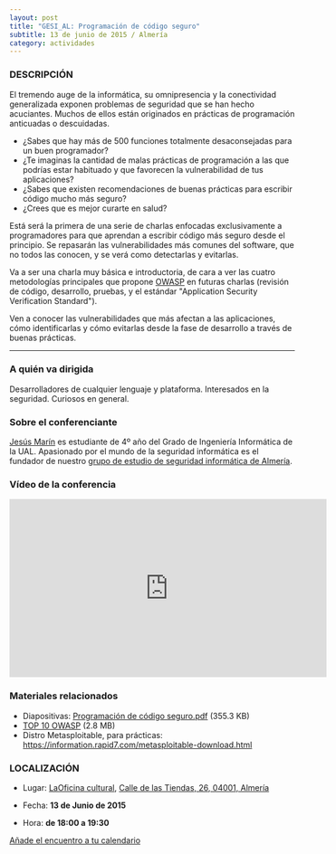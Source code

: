 ```yaml
---
layout: post
title: "GESI_AL: Programación de código seguro"
subtitle: 13 de junio de 2015 / Almería
category: actividades
---
```


### DESCRIPCIÓN

El tremendo auge de la informática, su omnipresencia y la conectividad generalizada exponen problemas de seguridad que se han hecho acuciantes. Muchos de ellos están originados en prácticas de programación anticuadas o descuidadas.

 - ¿Sabes que hay más de 500 funciones totalmente desaconsejadas para un buen programador? 
 - ¿Te imaginas la cantidad de malas prácticas de programación a las que podrías estar habituado y que favorecen la vulnerabilidad de tus aplicaciones?
 - ¿Sabes que existen recomendaciones de buenas prácticas para escribir código mucho más seguro?
 - ¿Crees que es mejor curarte en salud?

Está será la primera de una serie de charlas enfocadas exclusivamente a programadores para que aprendan a escribir código más seguro desde el principio. Se repasarán las vulnerabilidades más comunes del software, que no todos las conocen, y se verá como detectarlas y evitarlas. 

Va a ser una charla muy básica e introductoria, de cara a ver las cuatro metodologías principales que propone [OWASP](https://owasp.org) en futuras charlas (revisión de código, desarrollo, pruebas, y el estándar "Application Security Verification Standard").

Ven a conocer las vulnerabilidades que más afectan a las aplicaciones, cómo identificarlas y cómo evitarlas desde la fase de desarrollo a través de buenas prácticas. 

---


### A quién va dirigida

Desarrolladores de cualquier lenguaje y plataforma. Interesados en la seguridad. Curiosos en general.

### Sobre el conferenciante

[Jesús Marín](https://twitter.com/_jesusmg) es estudiante de 4º año del Grado de Ingeniería Informática de la UAL. Apasionado por el mundo de la seguridad informática es el fundador de nuestro [grupo de estudio de seguridad informática de Almería](http://foro.hacklabalmeria.net/c/gesial).

### Vídeo de la conferencia

<iframe width="560" height="315" src="https://www.youtube.com/embed/eGfuwYUiucc" frameborder="0" allowfullscreen></iframe>

### Materiales relacionados

* Diapositivas: <a href="http://foro.hacklabalmeria.net//uploads/default/257/748fb52b54d18ca9.pdf">Programación de código seguro.pdf</a> (355.3 KB) 
* [TOP 10 OWASP](http://foro.hacklabalmeria.net//uploads/default/258/1524f401926e1f6e.pdf">OWASP_Top_10_-_2013_Final_-_Español.pdf) (2.8 MB) 
* Distro Metasploitable, para prácticas: <https://information.rapid7.com/metasploitable-download.html>


### LOCALIZACIÓN

* Lugar: [LaOficina cultural](http://laoficinacultural.org/), [ Calle de las Tiendas, 26, 04001, Almería](http://www.openstreetmap.org/node/2389372700)

* Fecha: **13 de Junio de 2015**
* Hora: **de 18:00 a 19:30**


[Añade el encuentro a tu calendario](https://www.google.com/calendar/event?eid=MDk2OWQydmx2cWlmM3Jwc2Rqbmx1cG8yN2MgZW9odWFsNnNydnIybDRvcWExdWpldmFkOXNAZw&ctz=Europe/Madrid)

